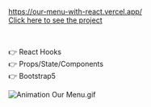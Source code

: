 https://our-menu-with-react.vercel.app/
<br>
[Click here to see the project](https://our-menu-with-react.vercel.app/)

<br>

👉 React Hooks <br>
👉 Props/State/Components <br>
👉 Bootstrap5 <br>

![Animation Our Menu.gif](https://github.com/ridvankoseler/OurMenuWithReact/blob/d9b5e01e0d3f1192837b4c27a47dc5022fee09ca/Animation%20Our%20Menu.gif)
